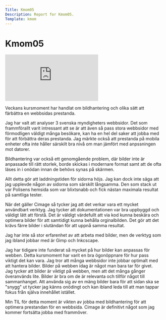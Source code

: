 ```yaml
---
Title: Kmom05
Description: Report for Kmom05.
Template: kmom
---
```


Kmom05
======

<div class="embed-container">
    <iframe src="https://www.youtube.com/embed/eCKzNkW5GMI" frameborder="0" allowfullscreen></iframe>
</div>

Veckans kursmoment har handlat om bildhantering och olika sätt att färbättra en webbsidas prestanda.

Jag har valt att analyser 3 svenska myndigheters webbsidor. Det som frammförallt varit intressant att se är att även så pass stora webbsidor med förmodligen väldigt många besökare, kan ha en hel del saker att jobba med för att förbättra deras prestanda. Jag märkte också att prestanda på mobila enheter ofta inte håller särskilt bra nivå om man jämfört med anpssningen mot datorer.

Bildhantering var också ett genomgående problem, där bilder inte är anpassade till rätt storlek, borde skickas i modernare format samt att de ofta läses in i onödan innan de behövs synas på skärmen.

Allt detta gör att laddningstiden för sidorna höjs. Jag kan dock inte säga att jag upplevde någon av sidorna som särskilt långsamma. Den som stack ut var Polisens hemsida som var blixtsnabb och fick nästan maximala resultat på samtliga tester.

När det gäller Cimage så tycker jag att det verkar vara ett mycket användbart verktyg. Jag tycker att dokumentationen var bra uppbyggd och väldigt lätt att förstå. Det är väldigt värdefullt att via kod kunna beskära och optimera bilder för att samtidigt kunna behålla orginalbilden. Det gör att det krävs färre bilder i slutändan för att uppnå samma resultat.

Jag har inte så stor erfarenhet av att arbeta med bilder, men de verktyg som jag ibland jobbar med är Gimp och Inkcscape.

Jag har tidigare inte funderat så mycket på hur bilder kan anpassas för webben. Detta kursmoment har varit en bra ögonöppnare för hur pass viktigt det kan vara. Jag tror att många webbsidor inte jobbar optimalt med att hantera bilder. Bilder på webben idag är något man bara tar för givet. Jag tycker att bilder är viktigt på webben, men att det många gånger överanvänds lite. Bilder är bra om de är relevanta och tillför något till sammanhanget. Att använda sig av en mäng bilder bara för att sidan ska se "snygg" ut tycker jag känns onödingt och kan ibland leda till att man tappar fokus från själva innehållet istället.

Min TIL för detta moment är vikten av jobba med bildhantering för att optimera prestandan för en webbsida. Cimage är definitivt något som jag kommer fortsätta jobba med frammöver.
